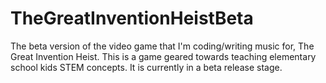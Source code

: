 # TheGreatInventionHeistBeta
The beta version of the video game that I'm coding/writing music for, The Great Invention Heist. This is a game geared towards teaching elementary school kids STEM concepts. It is currently in a beta release stage.
